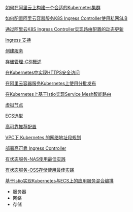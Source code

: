[如何在阿里云上构建一个合适的Kubernetes集群](https://yq.aliyun.com/articles/602932)

[如何配置阿里云容器服务K8S Ingress Controller使用私网SLB](https://yq.aliyun.com/articles/603655)

[通过阿里云K8S Ingress Controller实现路由配置的动态更新](https://yq.aliyun.com/articles/692732)

[Ingress 支持](https://help.aliyun.com/document_detail/86533.html)

[创建服务](https://help.aliyun.com/document_detail/86512.html)

[存储管理-CSI概述](https://help.aliyun.com/document_detail/134722.html)

[在Kubernetes中实现HTTPS安全访问](https://help.aliyun.com/document_detail/93804.html)

[在阿里云容器服务Kubernetes上使用分批发布](https://help.aliyun.com/document_detail/87370.html)

[在Kubernetes上基于Istio实现Service Mesh智能路由](https://help.aliyun.com/document_detail/128533.html)

[虚拟节点](https://help.aliyun.com/document_detail/118970.html)

[ECS选型](https://help.aliyun.com/document_detail/98886.html)

[高可靠推荐配置](https://help.aliyun.com/document_detail/94292.html)

[VPC下 Kubernetes 的网络地址段规划](https://help.aliyun.com/document_detail/86500.html)

[部署高可靠 Ingress Controller](https://help.aliyun.com/document_detail/86750.html)

[有状态服务-NAS使用最佳实践](https://help.aliyun.com/document_detail/100684.html)

[有状态服务-OSS存储使用最佳实践](https://help.aliyun.com/document_detail/100713.html)

[基于Istio实现Kubernetes与ECS上的应用服务混合编排](https://help.aliyun.com/document_detail/90707.html)



* 服务器
* 网络
* 存储